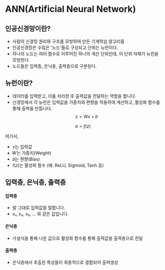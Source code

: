 # ANN(Artificial Neural Network)
## 인공신경망이란?
- 사람의 신경망 원리와 구조를 모방하여 만든 기계학습 알고리즘
- 인공신경망은 수많은 '노드'들로 구성되고 단위는 뉴런이다.
- 하나의 노드는 여러 함수로 이루어진 하나의 계산 단위인데, 이 단위 자체가 뉴런을 모방한다.
- 노드들은 입력층, 은닉층, 출력층으로 구분된다.

## 뉴런이란?
-  데이터를 입력받고, 이를 처리한 후 출력값을 전달하는 역할을 합니다. 
- 신경망에서 각 뉴런은 입력값을 가중치와 편향을 적용하여 계산하고, 활성화 함수를 통해 출력을 만듭니다.
$$
z = W x + b
$$

$$
a = f(z)
$$

여기서,

- 𝑥는 입력값
- 𝑊는 가중치(Weight)
- 𝑏는 편향(Bias)
- 𝑓(𝑧)는 활성화 함수 (예: ReLU, Sigmoid, Tanh 등)

## 입력층, 은닉층, 출력층
#### 입력층
- 말 그대로 입력값을 말합니다.
- x₁, x₂, x₃, ... 와 같은 값입니다.

#### 은닉층
- 가설식을 통해 나온 값으로 활성화 함수를 통해 출력값을 출력층으로 전달

#### 출력층
- 은닉층에서 추출된 특성들이 최종적으로 결합되어 출력생성


